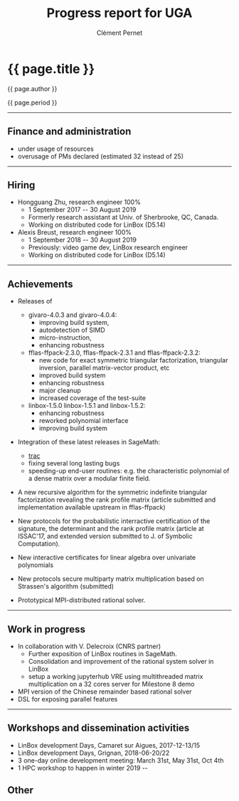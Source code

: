 ﻿---
layout: page
title: "Progress report for UGA"
theme: white
transition: none
author: Clément Pernet
period: Reporting period from March 2017 to June 2018
---

# {{ page.title }}

{{ page.author }}

{{ page.period }}

---

## Finance and administration

* under usage of resources
* overusage of PMs declared (estimated 32 instead of 25)

---
## Hiring

* Hongguang Zhu, research engineer 100%
  * 1 September 2017 -- 30 August 2019
  * Formerly research assistant at Univ. of Sherbrooke, QC, Canada.
  * Working on distributed code for LinBox (D5.14)
* Alexis Breust, research engineer 100%
  * 1 September 2018 -- 30 August 2019
  * Previously: video game dev, LinBox research engineer
  * Working on distributed code for LinBox (D5.14)

---
## Achievements

* Releases of
  + givaro-4.0.3 and givaro-4.0.4:
    - improving build system,
    - autodetection of SIMD
    - micro-instruction,
    - enhancing robustness
  + fflas-ffpack-2.3.0, fflas-ffpack-2.3.1 and fflas-ffpack-2.3.2:
    - new code for exact symmetric triangular factorization, triangular inversion, parallel matrix-vector product, etc
    - improved build system
    - enhancing robustness
    - major cleanup
    - increased coverage of the test-suite
  + linbox-1.5.0 linbox-1.5.1 and linbox-1.5.2:
    - enhancing robustness
    - reworked polynomial interface
    - improving build system

* Integration of these latest releases in SageMath:
  + [trac](https://trac.sagemath.org/ticket/24214)
  + fixing several long lasting bugs
  + speeding-up end-user routines: e.g. the characteristic polynomial of a dense matrix over a modular finite field.

* A new recursive algorithm for the symmetric indefinite triangular factorization revealing the rank profile matrix (article submitted and implementation available upstream in fflas-ffpack)

* New protocols for the probabilistic interractive certification of the signature, the determinant and the rank profile matrix (article at ISSAC'17, and extended version submitted to J. of Symbolic Computation).

* New interactive certificates for linear algebra over univariate polynomials

* New protocols secure multiparty matrix multiplication based on Strassen's algorithm (submitted)

* Prototypical MPI-distributed rational solver. 

---
## Work in progress
* In collaboration with V. Delecroix (CNRS partner)
  + Further exposition of LinBox routines in SageMath.
  + Consolidation and improvement of the rational system solver in LinBox
  + setup a working jupyterhub VRE using multithreaded matrix multiplication on a 32 cores server for Milestone 8 demo
* MPI version of the Chinese remainder based rational solver
* DSL for exposing parallel features

---
## Workshops and dissemination activities

* LinBox development Days, Camaret sur Aigues, 2017-12-13/15
* LinBox development Days, Grignan, 2018-06-20/22
* 3 one-day online development meeting: March 31st, May 31st, Oct 4th
* 1 HPC workshop to happen in winter 2019
--
## Other

